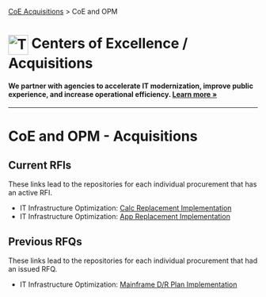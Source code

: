 [CoE Acquisitions](https://github.com/GSA/coe-acquisitions) > CoE and OPM

<h1><img src="https://coe.gsa.gov/img/coe-logomark.svg" width="40px" align="top" alt="The Centers of Excellence Logo"> Centers of Excellence / Acquisitions</h1>

#### We partner with agencies to accelerate IT modernization, improve public experience, and increase operational efficiency. [Learn more »](https://coe.gsa.gov/about/)

---

# CoE and OPM - Acquisitions

## Current RFIs

These links lead to the repositories for each individual procurement that has an active RFI.

* IT Infrastructure Optimization: [Calc Replacement Implementation](https://github.com/GSA/coe-opm-calc-replacement)
* IT Infrastructure Optimization: [App Replacement Implementation](https://github.com/GSA/coe-opm-app-replacement)

## Previous RFQs

These links lead to the repositories for each individual procurement that had an issued RFQ.

* IT Infrastructure Optimization: [Mainframe D/R Plan Implementation](https://github.com/GSA/coe-opm-mainframe-dr-plan)
